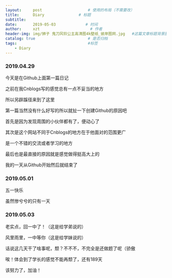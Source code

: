 ```yaml
---
layout:     post                    # 使用的布局（不需要改）
title:      Diary               # 标题 
subtitle:   
date:       2019-05-03             # 时间
author:     xzt                      # 作者
header-img: img/狮子 鬼刀风铃公主高清图4k壁纸_彼岸图网.jpg   #这篇文章标题背景图片
catalog: true                       # 是否归档
tags:                               #标签
    - Diary
---
```


### 2019.04.29

今天是在Github上面第一篇日记

之前在我Cnblogs写的感觉总有一点不妥当的地方

所以另辟蹊径来到了这里

第一篇当然没有什么好写的所以就扯一下创建Github的原因吧

首先是因为发现周围的小伙伴都有了，便动心了

其次是这个网站不同于Cnblogs的地方在于他面对的范围更广

是一个不错的交流或者学习的地方

最后也是最直接的原因就是感觉做得挺高大上的

我的一天从Github开始然后就结束了

### 2019.05.01

五一快乐

虽然惨兮兮的只有一天

### 2019.05.03

老实点，回一中了！（这是给学弟说的）

风里雨里，一中等你（这是给学妹说的）

话说这几天干了啥事呢，颓？不不不，不完全是还做题了呢（骄傲

唉！体会到了学长的感觉不能再颓了，还有189天

该努力了，加油！
